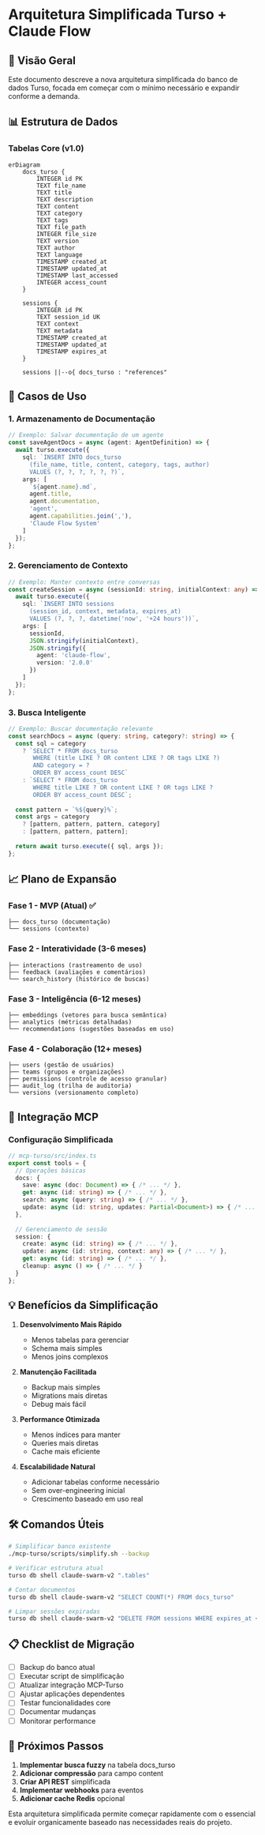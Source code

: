 # Arquitetura Simplificada Turso + Claude Flow

## 🎯 Visão Geral

Este documento descreve a nova arquitetura simplificada do banco de dados Turso, focada em começar com o mínimo necessário e expandir conforme a demanda.

## 📊 Estrutura de Dados

### Tabelas Core (v1.0)

```mermaid
erDiagram
    docs_turso {
        INTEGER id PK
        TEXT file_name
        TEXT title
        TEXT description
        TEXT content
        TEXT category
        TEXT tags
        TEXT file_path
        INTEGER file_size
        TEXT version
        TEXT author
        TEXT language
        TIMESTAMP created_at
        TIMESTAMP updated_at
        TIMESTAMP last_accessed
        INTEGER access_count
    }
    
    sessions {
        INTEGER id PK
        TEXT session_id UK
        TEXT context
        TEXT metadata
        TIMESTAMP created_at
        TIMESTAMP updated_at
        TIMESTAMP expires_at
    }
    
    sessions ||--o{ docs_turso : "references"
```

## 🚀 Casos de Uso

### 1. Armazenamento de Documentação
```typescript
// Exemplo: Salvar documentação de um agente
const saveAgentDocs = async (agent: AgentDefinition) => {
  await turso.execute({
    sql: `INSERT INTO docs_turso 
      (file_name, title, content, category, tags, author) 
      VALUES (?, ?, ?, ?, ?, ?)`,
    args: [
      `${agent.name}.md`,
      agent.title,
      agent.documentation,
      'agent',
      agent.capabilities.join(','),
      'Claude Flow System'
    ]
  });
};
```

### 2. Gerenciamento de Contexto
```typescript
// Exemplo: Manter contexto entre conversas
const createSession = async (sessionId: string, initialContext: any) => {
  await turso.execute({
    sql: `INSERT INTO sessions 
      (session_id, context, metadata, expires_at) 
      VALUES (?, ?, ?, datetime('now', '+24 hours'))`,
    args: [
      sessionId,
      JSON.stringify(initialContext),
      JSON.stringify({ 
        agent: 'claude-flow',
        version: '2.0.0'
      })
    ]
  });
};
```

### 3. Busca Inteligente
```typescript
// Exemplo: Buscar documentação relevante
const searchDocs = async (query: string, category?: string) => {
  const sql = category 
    ? `SELECT * FROM docs_turso 
       WHERE (title LIKE ? OR content LIKE ? OR tags LIKE ?) 
       AND category = ?
       ORDER BY access_count DESC`
    : `SELECT * FROM docs_turso 
       WHERE title LIKE ? OR content LIKE ? OR tags LIKE ?
       ORDER BY access_count DESC`;
  
  const pattern = `%${query}%`;
  const args = category 
    ? [pattern, pattern, pattern, category]
    : [pattern, pattern, pattern];
  
  return await turso.execute({ sql, args });
};
```

## 📈 Plano de Expansão

### Fase 1 - MVP (Atual) ✅
```
├── docs_turso (documentação)
└── sessions (contexto)
```

### Fase 2 - Interatividade (3-6 meses)
```
├── interactions (rastreamento de uso)
├── feedback (avaliações e comentários)
└── search_history (histórico de buscas)
```

### Fase 3 - Inteligência (6-12 meses)
```
├── embeddings (vetores para busca semântica)
├── analytics (métricas detalhadas)
└── recommendations (sugestões baseadas em uso)
```

### Fase 4 - Colaboração (12+ meses)
```
├── users (gestão de usuários)
├── teams (grupos e organizações)
├── permissions (controle de acesso granular)
├── audit_log (trilha de auditoria)
└── versions (versionamento completo)
```

## 🔧 Integração MCP

### Configuração Simplificada
```typescript
// mcp-turso/src/index.ts
export const tools = {
  // Operações básicas
  docs: {
    save: async (doc: Document) => { /* ... */ },
    get: async (id: string) => { /* ... */ },
    search: async (query: string) => { /* ... */ },
    update: async (id: string, updates: Partial<Document>) => { /* ... */ }
  },
  
  // Gerenciamento de sessão
  session: {
    create: async (id: string) => { /* ... */ },
    update: async (id: string, context: any) => { /* ... */ },
    get: async (id: string) => { /* ... */ },
    cleanup: async () => { /* ... */ }
  }
};
```

## 💡 Benefícios da Simplificação

1. **Desenvolvimento Mais Rápido**
   - Menos tabelas para gerenciar
   - Schema mais simples
   - Menos joins complexos

2. **Manutenção Facilitada**
   - Backup mais simples
   - Migrations mais diretas
   - Debug mais fácil

3. **Performance Otimizada**
   - Menos índices para manter
   - Queries mais diretas
   - Cache mais eficiente

4. **Escalabilidade Natural**
   - Adicionar tabelas conforme necessário
   - Sem over-engineering inicial
   - Crescimento baseado em uso real

## 🛠️ Comandos Úteis

```bash
# Simplificar banco existente
./mcp-turso/scripts/simplify.sh --backup

# Verificar estrutura atual
turso db shell claude-swarm-v2 ".tables"

# Contar documentos
turso db shell claude-swarm-v2 "SELECT COUNT(*) FROM docs_turso"

# Limpar sessões expiradas
turso db shell claude-swarm-v2 "DELETE FROM sessions WHERE expires_at < CURRENT_TIMESTAMP"
```

## 📋 Checklist de Migração

- [ ] Backup do banco atual
- [ ] Executar script de simplificação
- [ ] Atualizar integração MCP-Turso
- [ ] Ajustar aplicações dependentes
- [ ] Testar funcionalidades core
- [ ] Documentar mudanças
- [ ] Monitorar performance

## 🔮 Próximos Passos

1. **Implementar busca fuzzy** na tabela docs_turso
2. **Adicionar compressão** para campo content
3. **Criar API REST** simplificada
4. **Implementar webhooks** para eventos
5. **Adicionar cache Redis** opcional

Esta arquitetura simplificada permite começar rapidamente com o essencial e evoluir organicamente baseado nas necessidades reais do projeto.